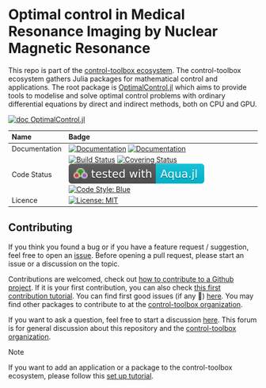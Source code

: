 # Optimal control in Medical Resonance Imaging by Nuclear Magnetic Resonance

[ci-img]: https://github.com/control-toolbox/MedicalResonanceImaging.jl/actions/workflows/CI.yml/badge.svg?branch=main
[ci-url]: https://github.com/control-toolbox/MedicalResonanceImaging.jl/actions/workflows/CI.yml?query=branch%3Amain

[co-img]: https://codecov.io/gh/control-toolbox/MedicalResonanceImaging.jl/branch/main/graph/badge.svg?token=YM5YQQUSO3
[co-url]: https://codecov.io/gh/control-toolbox/MedicalResonanceImaging.jl

[doc-dev-img]: https://img.shields.io/badge/docs-dev-8A2BE2.svg
[doc-dev-url]: https://control-toolbox.org/MedicalResonanceImaging.jl/dev/

[doc-stable-img]: https://img.shields.io/badge/docs-stable-blue.svg
[doc-stable-url]: https://control-toolbox.org/MedicalResonanceImaging.jl/stable/

[licence-img]: https://img.shields.io/badge/License-MIT-yellow.svg
[licence-url]: https://github.com/control-toolbox/MedicalResonanceImaging.jl/blob/master/LICENSE

[aqua-img]: https://raw.githubusercontent.com/JuliaTesting/Aqua.jl/master/badge.svg
[aqua-url]: https://github.com/JuliaTesting/Aqua.jl

[blue-img]: https://img.shields.io/badge/code%20style-blue-4495d1.svg
[blue-url]: https://github.com/JuliaDiff/BlueStyle

This repo is part of the [control-toolbox ecosystem](https://github.com/control-toolbox). 
The control-toolbox ecosystem gathers Julia packages for mathematical control and applications. The root package is [OptimalControl.jl](https://github.com/control-toolbox/OptimalControl.jl) which aims to provide tools to modelise and solve optimal control problems with ordinary differential equations by direct and indirect methods, both on CPU and GPU. 

[![doc OptimalControl.jl](https://img.shields.io/badge/Documentation-OptimalControl.jl-blue)](http://control-toolbox.org/OptimalControl.jl)

| **Name**          | **Badge**         |
:-------------------|:------------------|
| Documentation     | [![Documentation][doc-stable-img]][doc-stable-url] [![Documentation][doc-dev-img]][doc-dev-url]                   | 
| Code Status       | [![Build Status][ci-img]][ci-url] [![Covering Status][co-img]][co-url] [![Aqua.jl][aqua-img]][aqua-url] [![Code Style: Blue][blue-img]][blue-url] |
| Licence           | [![License: MIT][licence-img]][licence-url]   |

## Contributing

[issue-url]: https://github.com/control-toolbox/MedicalResonanceImaging.jl/issues
[first-good-issue-url]: https://github.com/control-toolbox/MedicalResonanceImaging.jl/contribute

If you think you found a bug or if you have a feature request / suggestion, feel free to open an [issue][issue-url].
Before opening a pull request, please start an issue or a discussion on the topic. 

Contributions are welcomed, check out [how to contribute to a Github project](https://docs.github.com/en/get-started/exploring-projects-on-github/contributing-to-a-project). 
If it is your first contribution, you can also check [this first contribution tutorial](https://github.com/firstcontributions/first-contributions).
You can find first good issues (if any 🙂) [here][first-good-issue-url]. You may find other packages to contribute to at the [control-toolbox organization](https://github.com/control-toolbox).

If you want to ask a question, feel free to start a discussion [here](https://github.com/orgs/control-toolbox/discussions). This forum is for general discussion about this repository and the [control-toolbox organization](https://github.com/control-toolbox).

>[!NOTE]
> If you want to add an application or a package to the control-toolbox ecosystem, please follow this [set up tutorial](https://github.com/orgs/control-toolbox/discussions/65).
